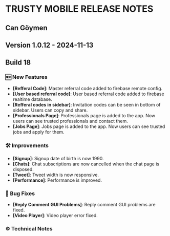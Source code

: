 # TRUSTY MOBILE RELEASE NOTES
## Can Göymen
## Version 1.0.12 - 2024-11-13
## Build 18

### 🆕 New Features

- **[Refferal Code]**: Master referral code added to firebase remote config.
- **[User based referral code]**: User based referral code added to firebase realtime database.
- **[Refferal codes in sidebar]**: Invitation codes can be seen in bottom of sidebar. Users can copy and share.
- **[Professionals Page]**: Professionals page is added to the app. Now users can see trusted professionals and contact them.
- **[Jobs Page]**: Jobs page is added to the app. Now users can see trusted jobs and apply for them.

### 🛠️ Improvements

- **[Signup]**: Signup date of birth is now 1990.
- **[Chats]**: Chat subscriptions are now cancelled when the chat page is disposed.
- **[Tweet]**: Tweet width is now responsive.
- **[Performance]**: Performance is improved.

### 🐛 Bug Fixes

- **[Reply Comment GUI Problems]**: Reply comment GUI problems are fixed.
- **[Video Player]**: Video player error fixed.

### ⚙️ Technical Notes
